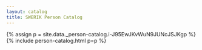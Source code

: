 ```yaml
---
layout: catalog
title: SWERIK Person Catalog
---
```

{% assign p = site.data._person-catalog.i-J95EwJKvWuN9JUNcJSJKgp %}
{% include person-catalog.html p=p %}

